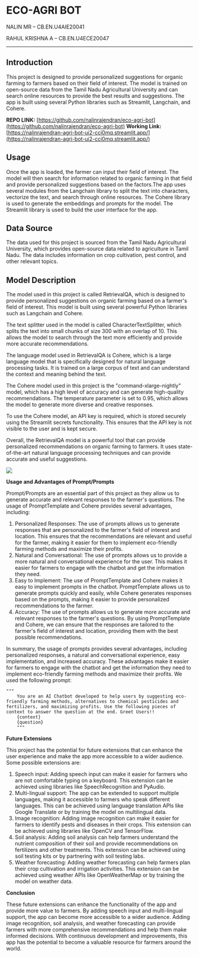 # **ECO-AGRI BOT**

NALIN MR – CB.EN.U4AIE20041

RAHUL KRISHNA A – CB.EN.U4ECE20047

---

## **Introduction**

This project is designed to provide personalized suggestions for organic farming to farmers based on their field of interest. The model is trained on open-source data from the Tamil Nadu Agricultural University and can search online resources to provide the best results and suggestions. The app is built using several Python libraries such as Streamlit, Langchain, and Cohere.

**REPO LINK:** [https://github.com/nalinrajendran/eco-agri-bot](https://github.com/nalinrajendran/eco-agri-bot) 
**Working Link:** [https://nalinrajendran-agri-bot-ui2-cci0mq.streamlit.app/](https://nalinrajendran-agri-bot-ui2-cci0mq.streamlit.app/)


## **Usage**

Once the app is loaded, the farmer can input their field of interest. The model will then search for information related to organic farming in that field and provide personalized suggestions based on the factors.The app uses several modules from the Langchain library to split the text into characters, vectorize the text, and search through online resources. The Cohere library is used to generate the embeddings and prompts for the model. The Streamlit library is used to build the user interface for the app.

## **Data Source**

The data used for this project is sourced from the Tamil Nadu Agricultural University, which provides open-source data related to agriculture in Tamil Nadu. The data includes information on crop cultivation, pest control, and other relevant topics.

## **Model Description**

The model used in this project is called RetrievalQA, which is designed to provide personalized suggestions on organic farming based on a farmer's field of interest. This model is built using several powerful Python libraries such as Langchain and Cohere.

The text splitter used in the model is called CharacterTextSplitter, which splits the text into small chunks of size 300 with an overlap of 10. This allows the model to search through the text more efficiently and provide more accurate recommendations.

The language model used in RetrievalQA is Cohere, which is a large language model that is specifically designed for natural language processing tasks. It is trained on a large corpus of text and can understand the context and meaning behind the text.

The Cohere model used in this project is the "command-xlarge-nightly" model, which has a high level of accuracy and can generate high-quality recommendations. The temperature parameter is set to 0.95, which allows the model to generate more diverse and creative responses.

To use the Cohere model, an API key is required, which is stored securely using the Streamlit secrets functionality. This ensures that the API key is not visible to the user and is kept secure.

Overall, the RetrievalQA model is a powerful tool that can provide personalized recommendations on organic farming to farmers. It uses state-of-the-art natural language processing techniques and can provide accurate and useful suggestions.

![](RackMultipart20230502-1-c39v2s_html_acf7f8deee8d2299.jpg)

**Usage and Advantages of Prompt/Prompts**

Prompt/Prompts are an essential part of this project as they allow us to generate accurate and relevant responses to the farmer's questions. The usage of PromptTemplate and Cohere provides several advantages, including:

1. Personalized Responses: The use of prompts allows us to generate responses that are personalized to the farmer's field of interest and location. This ensures that the recommendations are relevant and useful for the farmer, making it easier for them to implement eco-friendly farming methods and maximize their profits.
2. Natural and Conversational: The use of prompts allows us to provide a more natural and conversational experience for the user. This makes it easier for farmers to engage with the chatbot and get the information they need.
3. Easy to Implement: The use of PromptTemplate and Cohere makes it easy to implement prompts in the chatbot. PromptTemplate allows us to generate prompts quickly and easily, while Cohere generates responses based on the prompts, making it easier to provide personalized recommendations to the farmer.
4. Accuracy: The use of prompts allows us to generate more accurate and relevant responses to the farmer's questions. By using PromptTemplate and Cohere, we can ensure that the responses are tailored to the farmer's field of interest and location, providing them with the best possible recommendations.

In summary, the usage of prompts provides several advantages, including personalized responses, a natural and conversational experience, easy implementation, and increased accuracy. These advantages make it easier for farmers to engage with the chatbot and get the information they need to implement eco-friendly farming methods and maximize their profits. We used the following prompt: 

```
""" 
    You are an AI Chatbot developed to help users by suggesting eco-friendly farming methods, alternatives to chemical pesticides and fertilizers, and maximizing profits. Use the following pieces of context to answer the question at the end. Greet Users!!
    {context}
    {question}
    """
```

**Future Extensions**

This project has the potential for future extensions that can enhance the user experience and make the app more accessible to a wider audience. Some possible extensions are:

1. Speech input: Adding speech input can make it easier for farmers who are not comfortable typing on a keyboard. This extension can be achieved using libraries like SpeechRecognition and PyAudio.
2. Multi-lingual support: The app can be extended to support multiple languages, making it accessible to farmers who speak different languages. This can be achieved using language translation APIs like Google Translate or by training the model on multilingual data.
3. Image recognition: Adding image recognition can make it easier for farmers to identify pests and diseases in their crops. This extension can be achieved using libraries like OpenCV and TensorFlow.
4. Soil analysis: Adding soil analysis can help farmers understand the nutrient composition of their soil and provide recommendations on fertilizers and other treatments. This extension can be achieved using soil testing kits or by partnering with soil testing labs.
5. Weather forecasting: Adding weather forecasting can help farmers plan their crop cultivation and irrigation activities. This extension can be achieved using weather APIs like OpenWeatherMap or by training the model on weather data.

**Conclusion**

These future extensions can enhance the functionality of the app and provide more value to farmers. By adding speech input and multi-lingual support, the app can become more accessible to a wider audience. Adding image recognition, soil analysis, and weather forecasting can provide farmers with more comprehensive recommendations and help them make informed decisions. With continuous development and improvements, this app has the potential to become a valuable resource for farmers around the world.

